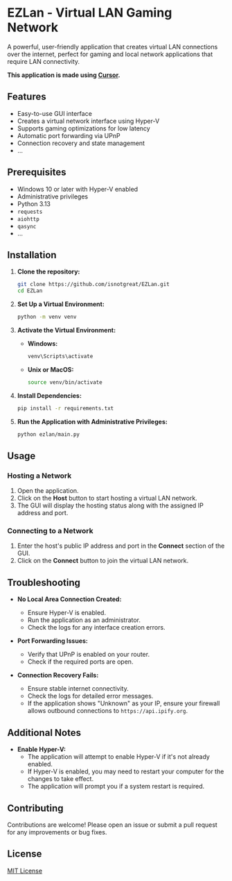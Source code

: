 # EZLan - Virtual LAN Gaming Network

A powerful, user-friendly application that creates virtual LAN connections over the internet, perfect for gaming and local network applications that require LAN connectivity.

**This application is made using [Cursor](https://www.cursor.dev/).**

## Features

- Easy-to-use GUI interface
- Creates a virtual network interface using Hyper-V
- Supports gaming optimizations for low latency
- Automatic port forwarding via UPnP
- Connection recovery and state management
- ...

## Prerequisites

- Windows 10 or later with Hyper-V enabled
- Administrative privileges
- Python 3.13
- `requests`
- `aiohttp`
- `qasync`
- ...

## Installation

1. **Clone the repository:**

    ```bash
    git clone https://github.com/isnotgreat/EZLan.git
    cd EZLan
    ```

2. **Set Up a Virtual Environment:**

    ```bash
    python -m venv venv
    ```

3. **Activate the Virtual Environment:**

    - **Windows:**

        ```bash
        venv\Scripts\activate
        ```

    - **Unix or MacOS:**

        ```bash
        source venv/bin/activate
        ```

4. **Install Dependencies:**

    ```bash
    pip install -r requirements.txt
    ```

5. **Run the Application with Administrative Privileges:**

    ```bash
    python ezlan/main.py
    ```

## Usage

### Hosting a Network

1. Open the application.
2. Click on the **Host** button to start hosting a virtual LAN network.
3. The GUI will display the hosting status along with the assigned IP address and port.

### Connecting to a Network

1. Enter the host's public IP address and port in the **Connect** section of the GUI.
2. Click on the **Connect** button to join the virtual LAN network.

## Troubleshooting

- **No Local Area Connection Created:**
    - Ensure Hyper-V is enabled.
    - Run the application as an administrator.
    - Check the logs for any interface creation errors.

- **Port Forwarding Issues:**
    - Verify that UPnP is enabled on your router.
    - Check if the required ports are open.

- **Connection Recovery Fails:**
    - Ensure stable internet connectivity.
    - Check the logs for detailed error messages.
    - If the application shows "Unknown" as your IP, ensure your firewall allows outbound connections to `https://api.ipify.org`.

## Additional Notes

- **Enable Hyper-V:**
    - The application will attempt to enable Hyper-V if it's not already enabled.
    - If Hyper-V is enabled, you may need to restart your computer for the changes to take effect.
    - The application will prompt you if a system restart is required.

## Contributing

Contributions are welcome! Please open an issue or submit a pull request for any improvements or bug fixes.

## License

[MIT License](LICENSE)
